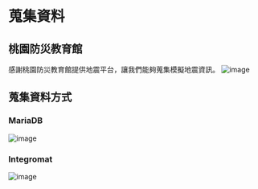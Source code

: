 # 蒐集資料
## 桃園防災教育館
感謝桃園防災教育館提供地震平台，讓我們能夠蒐集模擬地震資訊。
![image](https://user-images.githubusercontent.com/48956859/171374543-84d787f3-d235-4bd5-b7c4-d84fc336db38.png)
## 蒐集資料方式
### MariaDB
![image](https://user-images.githubusercontent.com/48956859/171374797-a6fd96b3-5f25-43b6-82c7-8fa70ae13400.png)
### Integromat
![image](https://user-images.githubusercontent.com/48956859/171374872-6fce504e-4c5f-4b22-9720-b98f4827c34b.png)
